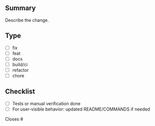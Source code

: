 ## Summary
Describe the change.

## Type
- [ ] fix
- [ ] feat
- [ ] docs
- [ ] build/ci
- [ ] refactor
- [ ] chore

## Checklist
- [ ] Tests or manual verification done
- [ ] For user-visible behavior: updated README/COMMANDS if needed

Closes #

